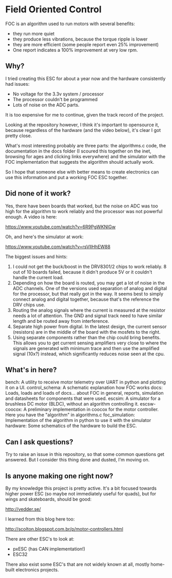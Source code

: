 # Field Oriented Control

FOC is an algorithm used to run motors with several benefits:

* they run more quiet 
* they produce less vibrations, because the torque ripple is lower
* they are more efficient (some people report even 25% improvement)
* One report indicates a 100% improvement at very low rpm.

## Why?

I tried creating this ESC for about a year now and the hardware consistently had issues:

* No voltage for the 3.3v system / processor
* The processor couldn't be programmed
* Lots of noise on the ADC parts.

It is too expensive for me to continue, given the track record of the project.

Looking at the repository however, I think it's important to opensource it, because regardless of the hardware (and the video below), it's clear I got pretty close.

What's most interesting probably are three parts: the algorithms.c code, the documentation in the docs folder (I scoured this together on the inet, browsing for ages and clicking links everywhere) and the simulator with the FOC implementation that suggests the algorithm should actually work.

So I hope that someone else with better means to create electronics can use this information and put a working FOC ESC together.

## Did none of it work?

Yes, there have been boards that worked, but the noise on ADC was too high for the algorithm to work reliably and the processor was not powerful enough. A video is here:

https://www.youtube.com/watch?v=6R9PgWKNlGw

Oh, and here's the simulator at work:

https://www.youtube.com/watch?v=rsVllHhEW88

The biggest issues and hints:

1.  I could not get the buck/boost in the DRV8301/2 chips to work reliably. 8 out of 10 boards failed, because it didn't produce 5V or it couldn't handle the current load.
2.  Depending on how the board is routed, you may get a lot of noise in the ADC channels. One of the versions used separation of analog and digital for the processor, but that really got in the way. It seems best to simply connect analog and digital together, because that's the reference the DRV chips use. 
3.  Routing the analog signals where the current is measured at the resistor needs a lot of attention. The GND and signal track need to have similar length and be routed away from interference. 
4.  Separate high power from digital. In the latest design, the current sensor (resistors) are in the middle of the board with the mosfets to the right.
5.  Using separate components rather than the chip could bring benefits. This allows you to get current sensing amplifiers very close to where the signals are generated with minimum trace and then use the amplified signal (10x?) instead, which significantly reduces noise seen at the cpu.

## What's in here?

bench: A utility to receive motor telemetry over UART in python and plotting it on a UI.
control_schema: A schematic explanation how FOC works
docs: Loads, loads and loads of docs... about FOC in general, reports, simulation and datasheets for components that were used.
escsim: A simulator for a brushless DC motor (BLDC), without an algorithm controlling it.
escsw-coocox: A preliminary implementation in coocox for the motor controller. Here you have the "algorithm" in algorithms.c
foc_simulation: Implementation of the algorithm in python to use it with the simulator
hardware: Some schematics of the hardware to build the ESC. 

## Can I ask questions?

Try to raise an issue in this repository, so that some common questions get answered. But I consider this thing done and dusted, I'm moving on.

## Is anyone making one right now?

By my knowledge this project is pretty active. It's a bit focused towards higher power ESC (so maybe not immediately useful for quads), but for wings and skateboards, should be good:

http://vedder.se/

I learned from this blog here too:

http://scolton.blogspot.com.br/p/motor-controllers.html

There are other ESC's to look at:

- pxESC (has CAN implementation!)
- ESC32

There also exist some ESC's that are not widely known at all, mostly home-built electronics projects.
